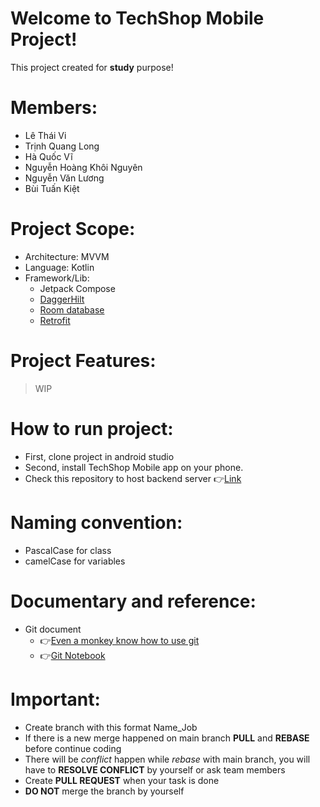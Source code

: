 # Welcome to TechShop Mobile Project!
This project created for **study** purpose!

# Members:
- Lê Thái Vi
- Trịnh Quang Long
- Hà Quốc Vĩ
- Nguyễn Hoàng Khôi Nguyên
- Nguyễn Văn Lương
- Bùi Tuấn Kiệt

# Project Scope:
* Architecture: MVVM
* Language: Kotlin
* Framework/Lib:
  * Jetpack Compose
  * [DaggerHilt](https://dagger.dev/hilt/)
  * [Room database](https://developer.android.com/jetpack/androidx/releases/room)
  * [Retrofit]([https://www.giuseppemaccario.com/how-to-build-a-simple-php-mvc-framework/](https://square.github.io/retrofit/))

# Project Features:
>WIP

# How to run project:
- First, clone project in android studio
- Second, install TechShop Mobile app on your phone.
- Check this repository to host backend server 👉[Link](https://www.giuseppemaccario.com/how-to-build-a-simple-php-mvc-framework/)

# Naming convention:
- PascalCase for class
- camelCase for variables

# Documentary and reference:
- Git document 
  - 👉[Even a monkey know how to use git](https://backlog.com/git-tutorial/vn/intro/intro2_1.html)
  - 👉[Git Notebook](https://rogerdudler.github.io/git-guide/index.vi.html)

# Important:
- Create branch with this format Name_Job
- If there is a new merge happened on main branch **PULL** and **REBASE** before continue coding
- There will be *conflict* happen while *rebase* with main branch, you will have to **RESOLVE CONFLICT** by yourself or ask team members
- Create **PULL REQUEST** when your task is done
- **DO NOT** merge the branch by yourself
